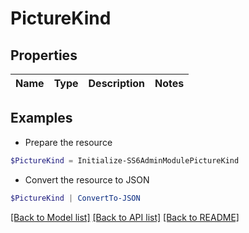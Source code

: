 # PictureKind
## Properties

Name | Type | Description | Notes
------------ | ------------- | ------------- | -------------

## Examples

- Prepare the resource
```powershell
$PictureKind = Initialize-SS6AdminModulePictureKind 
```

- Convert the resource to JSON
```powershell
$PictureKind | ConvertTo-JSON
```

[[Back to Model list]](../README.md#documentation-for-models) [[Back to API list]](../README.md#documentation-for-api-endpoints) [[Back to README]](../README.md)

